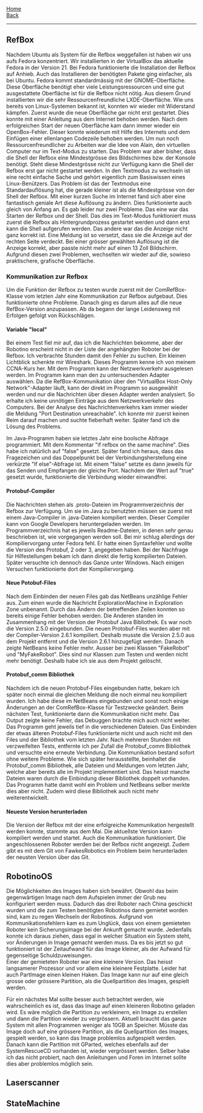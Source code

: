 [Home](home)  
[Back](DokuSolidus)
***

## RefBox
Nachdem Ubuntu als System für die Refbox weggefallen ist haben wir uns aufs Fedora konzentriert. Wir installierten in der VirtualBox das aktuelle Fedora in der Version 21. Bei Fedora funktionierte die Installation der Refbox auf Anhieb. Auch das Installieren der benötigten Pakete ging einfacher, als bei Ubuntu. Fedora kommt standardmässig mit der GNOME-Oberfläche. Diese Oberfläche benötigt eher viele Leistungsressourcen und eine gut ausgestattete Oberfläche ist für die Refbox nicht nötig. Aus diesem Grund installierten wir die sehr Ressourcenfreundliche LXDE-Oberfläche. Wie uns bereits von Linux-Systemen bekannt ist, konnten wir wieder mit Widerstand kämpfen. Zuerst wurde die neue Oberfläche gar nicht erst gestartet. Dies konnte mit einer Anleitung aus dem Internet behoben werden. Nach dem erfolgreichen Start der neuen Oberfläche kam dann immer wieder ein OpenBox-Fehler. Dieser konnte wiederum mit Hilfe des Internets und dem Einfügen einer ellenlangen Codezeile behoben werden. 
Um nun noch Ressourcenfreundlicher zu Arbeiten war die Idee von Alain, den virtuellen Computer nur im Text-Modus zu starten. Das Problem war aber bisher, dass die Shell der Refbox eine Mindestgrösse des Bildschirmes bzw. der Konsole benötigt. Steht diese Mindestgrösse nicht zur Verfügung kann die Shell der Refbox erst gar nicht gestartet werden. In den Textmodus zu wechseln ist eine recht einfache Sache und gehört eigentlich zum Basiswissen eines Linux-Benützers. Das Problem ist das der Textmodus eine Standardauflösung hat, die gerade kleiner ist als die Mindestgrösse von der Shell der Refbox. Mit einer kurzen Suche im Internet fand sich aber eine fantastisch geniale Art diese Auflösung zu ändern. Dies funktionierte auch gleich von Anfang an. Es gab leider nur zwei Probleme. Das eine war das Starten der Refbox und der Shell. Das dies im Text-Modus funktioniert muss zuerst die Refbox als Hintergrundprozess gestartet werden und dann erst kann die Shell aufgerufen werden. Das andere war das die Anzeige nicht ganz korrekt ist. Eine Meldung ist so versetzt, dass sie die Anzeige auf der rechten Seite verdeckt. Bei einer grösser gewählten Auflösung ist die Anzeige korrekt, aber passte nicht mehr auf einen 13 Zoll Bildschirm. Aufgrund diesen zwei Problemen, wechselten wir wieder auf die, sowieso praktischere, grafische Oberfläche. 

### Kommunikation zur Refbox
Um die Funktion der Refbox zu testen wurde zuerst mit der ComRefBox-Klasse vom letzten Jahr eine Kommunikation zur Refbox aufgebaut. Dies funktionierte ohne Probleme. Danach ging es darum alles auf die neue RefBox-Version anzupassen. Ab da begann der lange Leidensweg mit Erfolgen gefolgt von Rückschlägen. 
#### Variable "local"
Bei einem Test fiel mir auf, das ich die Nachrichten bekomme, aber der Robotino erscheint nicht in der Liste der angehängten Roboter bei der Refbox. Ich verbrachte Stunden damit den Fehler zu suchen. Ein kleinen Lichtblick schenkte mir Wireshark. Dieses Programm kenne ich von meinem CCNA-Kurs her. Mit dem Programm kann der Netzwerkverkehr ausgelesen werden. Im Programm kann man den zu untersuchenden Adapter auswählen. Da die RefBox-Kommunikation über den "VirtualBox Host-Only Network"-Adapter läuft, kann der direkt im Programm so ausgewählt werden und nur die Nachrichten über diesen Adapter werden analysiert. So erhalte ich keine unnötigen Einträge aus dem Netzwerkverkehr des Computers. Bei der Analyse des Nachrichtenverkehrs kam immer wieder die Meldung "Port Destination unreachable". Ich konnte mir zuerst keinen Reim darauf machen und suchte fieberhaft weiter. Später fand ich die Lösung des Problems. 

Im Java-Programm haben sie letztes Jahr eine boolsche Abfrage programmiert. Mit dem Kommentar "if refbox on the same machine". Dies habe ich natürlich auf "false" gesetzt. Später fand ich heraus, dass das Fragezeichen und das Doppelpunkt bei der Verbindungsherstellung eine verkürzte "If else"-Abfrage ist. Mit einem "false" setzte es dann jeweils für das Senden und Empfangen der gleiche Port. Nachdem der Wert auf "true" gesetzt wurde, funktionierte die Verbindung wieder einwandfrei.
#### Protobuf-Compiler
Die Nachrichten stehen als .proto-Dateien im Programmverzeichnis der Refbox zur Verfügung. Um sie im Java zu benutzten müssen sie zuerst mit einem Java-Compiler in .java-Dateien kompiliert werden. Dieser Compiler kann von Google Developers heruntergeladen werden. Im Programmverzeichnis hat es jeweils Readme-Dateien, in denen sehr genau beschrieben ist, wie vorgegangen werden soll. Bei mir schlug allerdings der Kompiliervorgang unter Fedora fehl. Er hatte einen Syntaxfehler und wollte die Version des Protobuf, 2 oder 3, angegeben haben. Bei der Nachfrage für Hilfestellungen bekam ich dann direkt die fertig kompilierten Dateien. Später versuchte ich dennoch das Ganze unter Windows. Nach einigen Versuchen funktionierte dort der Kompiliervorgang.
#### Neue Potobuf-Files
Nach dem Einbinden der neuen Files gab das NetBeans unzählige Fehler aus. Zum einen wurde die Nachricht ExplorationMachine in Exploration Zone unbenannt. Durch das Ändern der betreffenden Zeilen konnten so bereits einige Fehler behoben werden. Die Anderen standen im Zusammenhang mit der Version der Protobuf Java Bibliothek. Es war noch die Version 2.5.0 eingebunden. Die neuen Protobuf-Files wurden aber mit der Compiler-Version 2.6.1 kompiliert. Deshalb musste die Version 2.5.0 aus dem Projekt entfernt und die Version 2.6.1 hinzugefügt werden. Danach zeigte NetBeans keine Fehler mehr. Ausser bei zwei Klassen "FakeRobot" und "MyFakeRobot". Dies sind nur Klassen zum Testen und werden nicht mehr benötigt. Deshalb habe ich sie aus dem Projekt gelöscht.
#### Protobuf_comm Bibliothek 
Nachdem ich die neuen Protobuf-Files eingebunden hatte, bekam ich später noch einmal die gleichen Meldung die noch einmal neu kompiliert wurden. Ich habe diese im NetBeans eingebunden und sonst noch einige Änderungen an der ComRefBox-Klasse für Testzwecke geändert. Beim nächsten Test, funktionierte dann die Kommunikation nicht mehr. Das Output zeigte keine Fehler, das Debuggen brachte mich auch nicht weiter. Das Programm geht jeweils tief in die verschiedenen Dateien. Das Einbinden der etwas älteren Protobuf-Files funktionierte nicht und auch nicht mit den Files und der Bibliothek vom letzten Jahr. Nach mehreren Stunden mit verzweifelten Tests, entfernte ich per Zufall die Protobuf_comm Bibliothek und versuchte eine erneute Verbindung. Die Kommunikation bestand sofort ohne weitere Probleme. Wie sich später herausstellte, beinhaltet die Protobuf_comm Bibliothek, alle Dateien und Meldungen vom letzten Jahr, welche aber bereits alle im Projekt implementiert sind. Das heisst manche Dateien waren durch die Einbindung dieser Bibliothek doppelt vorhanden. Das Programm hatte damit wohl ein Problem und NetBeans selber merkte dies aber nicht. Zudem wird diese Bibliothek auch nicht mehr weiterentwickelt. 
#### Neueste Version herunterladen
Die Version der Refbox mit der eine erfolgreiche Kommunikation hergestellt werden konnte, stammte aus dem Mai. Die aktuellste Version kann kompiliert werden und startet. Auch die Kommunikation funktioniert. Die angeschlossenen Roboter werden bei der Refbox nicht angezeigt. Zudem gibt es mit dem Git von FawkesRobotics ein Problem beim herunterladen der neusten Version über das Git.
## RobotinoOS
Die Möglichkeiten des Images haben sich bewährt. Obwohl das beim gegenwärtigen Image nach dem Aufspielen immer der Grub neu konfiguriert werden muss. Dadurch das drei Roboter nach China geschickt wurden und die zum Testen benötigten Robotinos dann gemietet worden sind, kam zu regen Wechseln der Robotinos. Aufgrund von Kommunikationsfehlern kam es zum Unglück, dass von einem gemieteten Roboter kein Sicherungsimage bei der Ankunft gemacht wurde. Jedenfalls konnte ich daraus ziehen, dass egal in welcher Situation ein System steht, vor Änderungen in Image gemacht werden muss. Da es bis jetzt so gut funktioniert ist der Zeitaufwand für das Image kleiner, als der Aufwand für gegenseitige Schuldzuweisungen.  
Einer der gemieteten Roboter war eine kleinere Version. Das heisst langsamerer Prozessor und vor allem eine kleinere Festplatte. Leider hat auch PartImage einen kleinen Haken. Das Image kann nur auf eine gleich grosse oder grössere Partition, als die Quellpartition des Images, gespielt werden. 

Für ein nächstes Mal sollte besser auch betrachtet werden, wie wahrscheinlich es ist, dass das Image auf einen kleineren Robotino geladen wird. Es wäre möglich die Partition zu verkleinern, ein Image zu erstellen und dann die Partition wieder zu vergrössern. Aktuell braucht das ganze System mit allen Programmen weniger als 10GB an Speicher. Müsste das Image doch auf eine grössere Partition, als die Quellpartition des Images, gespielt werden, so kann das Image problemlos aufgespielt werden. Danach kann die Partition mit GParted, welches ebenfalls auf der SystemRescueCD vorhanden ist, wieder vergrössert werden. Selber habe ich das nicht probiert, nach den Anleitungen und Foren im Internet sollte dies aber problemlos möglich sein.

## Laserscanner

## StateMachine